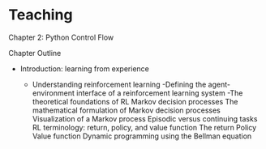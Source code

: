 # Teaching


Chapter 2: Python Control Flow 

Chapter Outline

* Introduction: learning from experience

  * Understanding reinforcement learning
  -Defining the agent-environment interface of a reinforcement learning system
  -The theoretical foundations of RL
Markov decision processes
The mathematical formulation of Markov decision processes
Visualization of a Markov process
Episodic versus continuing tasks
RL terminology: return, policy, and value function
The return
Policy
Value function
Dynamic programming using the Bellman equation
